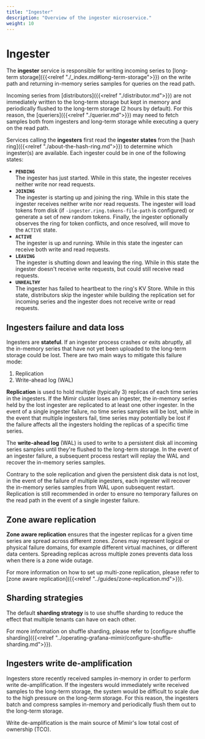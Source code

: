 ```yaml
---
title: "Ingester"
description: "Overview of the ingester microservice."
weight: 10
---
```


# Ingester

The **ingester** service is responsible for writing incoming series to [long-term storage]({{<relref "./_index.md#long-term-storage">}}) on the write path and returning in-memory series samples for queries on the read path.

Incoming series from [distributors]({{<relref "./distributor.md">}}) are not immediately written to the long-term storage but kept in memory and periodically flushed to the long-term storage (2 hours by default). For this reason, the [queriers]({{<relref "./querier.md">}}) may need to fetch samples both from ingesters and long-term storage while executing a query on the read path.

Services calling the **ingesters** first read the **ingester states** from the [hash ring]({{<relref "./about-the-hash-ring.md">}}) to determine which ingester(s) are available. Each ingester could be in one of the following states:

- **`PENDING`**<br />
  The ingester has just started. While in this state, the ingester receives neither write nor read requests.
- **`JOINING`**<br />
  The ingester is starting up and joining the ring. While in this state the ingester receives neither write nor read requests. The ingester will load tokens from disk (if `-ingester.ring.tokens-file-path` is configured) or generate a set of new random tokens. Finally, the ingester optionally observes the ring for token conflicts, and once resolved, will move to the `ACTIVE` state.
- **`ACTIVE`**<br />
  The ingester is up and running. While in this state the ingester can receive both write and read requests.
- **`LEAVING`**<br />
  The ingester is shutting down and leaving the ring. While in this state the ingester doesn't receive write requests, but could still receive read requests.
- **`UNHEALTHY`**<br />
  The ingester has failed to heartbeat to the ring's KV Store. While in this state, distributors skip the ingester while building the replication set for incoming series and the ingester does not receive write or read requests.

## Ingesters failure and data loss

Ingesters are **stateful**. If an ingester process crashes or exits abruptly, all the in-memory series that have not yet been uploaded to the long-term storage could be lost. There are two main ways to mitigate this failure mode:

1. Replication
2. Write-ahead log (WAL)

**Replication** is used to hold multiple (typically 3) replicas of each time series in the ingesters. If the Mimir cluster loses an ingester, the in-memory series held by the lost ingester are replicated to at least one other ingester. In the event of a single ingester failure, no time series samples will be lost, while in the event that multiple ingesters fail, time series may potentially be lost if the failure affects all the ingesters holding the replicas of a specific time series.

The **write-ahead log** (WAL) is used to write to a persistent disk all incoming series samples until they're flushed to the long-term storage. In the event of an ingester failure, a subsequent process restart will replay the WAL and recover the in-memory series samples.

Contrary to the sole replication and given the persistent disk data is not lost, in the event of the failure of multiple ingesters, each ingester will recover the in-memory series samples from WAL upon subsequent restart. Replication is still recommended in order to ensure no temporary failures on the read path in the event of a single ingester failure.

## Zone aware replication

**Zone aware replication** ensures that the ingester replicas for a given time series are spread across different zones.
Zones may represent logical or physical failure domains, for example different virtual machines, or different data centers.
Spreading replicas across multiple zones prevents data loss when there is a zone wide outage.

For more information on how to set up multi-zone replication, please refer to [zone aware replication]({{<relref "../guides/zone-replication.md">}}).

## Sharding strategies

The default **sharding strategy** is to use shuffle sharding to reduce the effect that multiple tenants can have on each other.

For more information on shuffle sharding, please refer to [configure shuffle sharding]({{<relref "../operating-grafana-mimir/configure-shuffle-sharding.md">}}).

## Ingesters write de-amplification

Ingesters store recently received samples in-memory in order to perform write de-amplification. If the ingesters would immediately write received samples to the long-term storage, the system would be difficult to scale due to the high pressure on the long-term storage. For this reason, the ingesters batch and compress samples in-memory and periodically flush them out to the long-term storage.

Write de-amplification is the main source of Mimir's low total cost of ownership (TCO).
